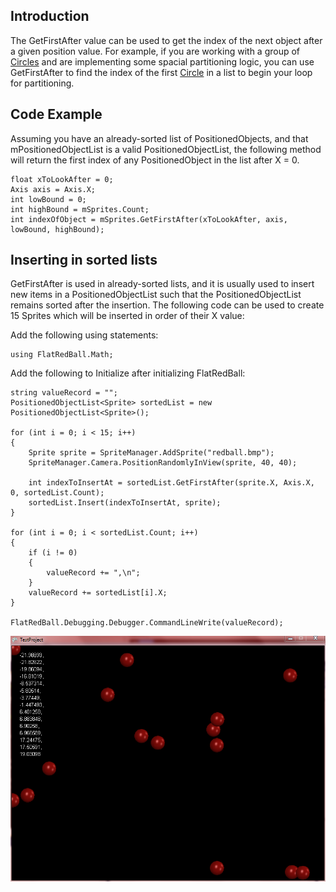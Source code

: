 ## Introduction

The GetFirstAfter value can be used to get the index of the next object after a given position value. For example, if you are working with a group of [Circles](/frb/docs/index.php?title=FlatRedBall.Math.Geometry.Circle.md "FlatRedBall.Math.Geometry.Circle") and are implementing some spacial partitioning logic, you can use GetFirstAfter to find the index of the first [Circle](/frb/docs/index.php?title=FlatRedBall.Math.Geometry.Circle.md "FlatRedBall.Math.Geometry.Circle") in a list to begin your loop for partitioning.

## Code Example

Assuming you have an already-sorted list of PositionedObjects, and that mPositionedObjectList is a valid PositionedObjectList, the following method will return the first index of any PositionedObject in the list after X = 0.

    float xToLookAfter = 0;
    Axis axis = Axis.X;
    int lowBound = 0;
    int highBound = mSprites.Count;
    int indexOfObject = mSprites.GetFirstAfter(xToLookAfter, axis, lowBound, highBound);

## Inserting in sorted lists

GetFirstAfter is used in already-sorted lists, and it is usually used to insert new items in a PositionedObjectList such that the PositionedObjectList remains sorted after the insertion. The following code can be used to create 15 Sprites which will be inserted in order of their X value:

Add the following using statements:

    using FlatRedBall.Math;

Add the following to Initialize after initializing FlatRedBall:

    string valueRecord = "";
    PositionedObjectList<Sprite> sortedList = new PositionedObjectList<Sprite>();

    for (int i = 0; i < 15; i++)
    {
        Sprite sprite = SpriteManager.AddSprite("redball.bmp");
        SpriteManager.Camera.PositionRandomlyInView(sprite, 40, 40);

        int indexToInsertAt = sortedList.GetFirstAfter(sprite.X, Axis.X, 0, sortedList.Count);
        sortedList.Insert(indexToInsertAt, sprite);
    }

    for (int i = 0; i < sortedList.Count; i++)
    {
        if (i != 0)
        {
            valueRecord += ",\n";
        }
        valueRecord += sortedList[i].X;
    }

    FlatRedBall.Debugging.Debugger.CommandLineWrite(valueRecord);

![SortedInsertion.PNG](/media/migrated_media-SortedInsertion.PNG)
